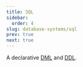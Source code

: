 ```yaml
---
title: SQL
sidebar:
  order: 4
slug: database-systems/sql
prev: true
next: true
---
```


A declarative [DML](/database-systems/introduction/#data-modelling-language) and [DDL](/database-systems/introduction/#data-definition-language).
